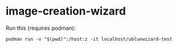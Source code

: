 # image-creation-wizard

Run this (requires podman):

```
podman run -v "$(pwd)":/host:z -it localhost/ubluewizard-test
```
